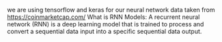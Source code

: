 we are using tensorflow and keras for our neural network
data taken from https://coinmarketcap.com/
What is RNN Models: A recurrent neural network (RNN) is a deep learning model that is trained to process and convert a sequential data input into a specific sequential data output.